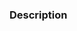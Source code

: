 <!--- Hi! Thank you for your contribution. -->
<!--- First, please provide a general summary of your feature request in the Title above. -->
<!--- You should also add the label "feature request" to this issue. -->

### Description
<!--- You should describe your feature request here. -->
<!--- Briefly explain, use 2-3 sentences, why the new feature is important or necessary. -->
<!--- Explain what the value of this feature will be for other users. -->
<!--- Do you plan to implement the feature yourself or do you need help? -->

